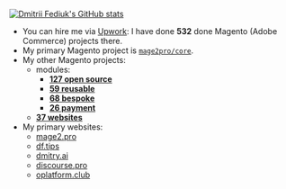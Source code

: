 [![Dmitrii Fediuk's GitHub stats](https://github-readme-stats.vercel.app/api?username=dmitrii-fediuk&show_icons=true&hide=stars,prs&count_private=true&hide_rank=true&hide_title=true&include_all_commits=true)](https://github.com/anuraghazra/github-readme-stats)

- You can hire me via [Upwork](https://www.upwork.com/fl/mage2pro): I have done **532** done Magento (Adobe Commerce) projects there.
- My primary Magento project is [`mage2pro/core`](https://github.com/mage2pro/core).
- My other Magento projects:
  - modules:
    - [**127 open source**](https://github.com/topics/mage2pro-module-ready)
    - [**59 reusable**](https://github.com/topics/mage2pro-module-reusable)
    - [**68 bespoke**](https://github.com/topics/mage2pro-module-bespoke)
    - [**26 payment**](https://github.com/topics/mage2pro-payment)
  - [**37 websites**](https://github.com/topics/mage2pro-site)
- My primary websites:
  - [mage2.pro](https://mage2.pro?order=views)
  - [df.tips](https://df.tips?order=views)
  - [dmitry.ai](https://dmitry.ai?order=views)
  - [discourse.pro](https://discourse.pro?order=views)
  - [oplatform.club](https://oplatform.club?order=views)